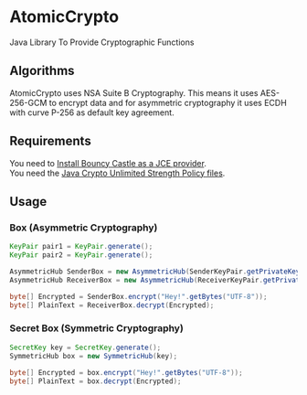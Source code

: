 # AtomicCrypto
Java Library To Provide Cryptographic Functions

## Algorithms
AtomicCrypto uses NSA Suite B Cryptography. This means it uses AES-256-GCM to encrypt data and for asymmetric cryptography it uses ECDH with curve P-256 as default key agreement.

## Requirements
You need to [Install Bouncy Castle as a JCE provider](http://www.bouncycastle.org/wiki/display/JA1/Provider+Installation). <br />
You need the [Java Crypto Unlimited Strength Policy files](https://www.oracle.com/technetwork/java/javase/downloads/jce8-download-2133166.html).

## Usage
### Box (Asymmetric Cryptography)
```Java
KeyPair pair1 = KeyPair.generate();
KeyPair pair2 = KeyPair.generate();

AsymmetricHub SenderBox = new AsymmetricHub(SenderKeyPair.getPrivateKey(), ReceiverKeyPair.getPublicKey());
AsymmetricHub ReceiverBox = new AsymmetricHub(ReceiverKeyPair.getPrivateKey(), SenderKeyPair.getPublicKey());

byte[] Encrypted = SenderBox.encrypt("Hey!".getBytes("UTF-8"));
byte[] PlainText = ReceiverBox.decrypt(Encrypted);
```

### Secret Box (Symmetric Cryptography)
```Java
SecretKey key = SecretKey.generate();
SymmetricHub box = new SymmetricHub(key);
         
byte[] Encrypted = box.encrypt("Hey!".getBytes("UTF-8"));
byte[] PlainText = box.decrypt(Encrypted);	
```
